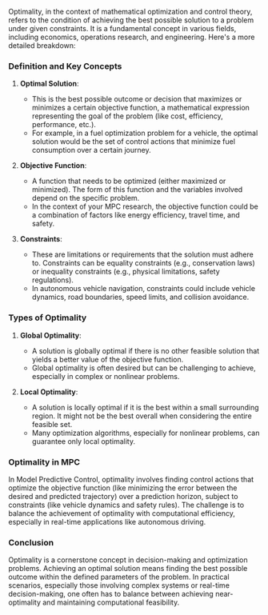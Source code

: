 Optimality, in the context of mathematical optimization and control theory, refers to the condition of achieving the best possible solution to a problem under given constraints. It is a fundamental concept in various fields, including economics, operations research, and engineering. Here's a more detailed breakdown:

### Definition and Key Concepts

1. **Optimal Solution**: 
   - This is the best possible outcome or decision that maximizes or minimizes a certain objective function, a mathematical expression representing the goal of the problem (like cost, efficiency, performance, etc.).
   - For example, in a fuel optimization problem for a vehicle, the optimal solution would be the set of control actions that minimize fuel consumption over a certain journey.

2. **Objective Function**:
   - A function that needs to be optimized (either maximized or minimized). The form of this function and the variables involved depend on the specific problem.
   - In the context of your MPC research, the objective function could be a combination of factors like energy efficiency, travel time, and safety.

3. **Constraints**:
   - These are limitations or requirements that the solution must adhere to. Constraints can be equality constraints (e.g., conservation laws) or inequality constraints (e.g., physical limitations, safety regulations).
   - In autonomous vehicle navigation, constraints could include vehicle dynamics, road boundaries, speed limits, and collision avoidance.

### Types of Optimality

1. **Global Optimality**: 
   - A solution is globally optimal if there is no other feasible solution that yields a better value of the objective function.
   - Global optimality is often desired but can be challenging to achieve, especially in complex or nonlinear problems.

2. **Local Optimality**:
   - A solution is locally optimal if it is the best within a small surrounding region. It might not be the best overall when considering the entire feasible set.
   - Many optimization algorithms, especially for nonlinear problems, can guarantee only local optimality.

### Optimality in MPC

In Model Predictive Control, optimality involves finding control actions that optimize the objective function (like minimizing the error between the desired and predicted trajectory) over a prediction horizon, subject to constraints (like vehicle dynamics and safety rules). The challenge is to balance the achievement of optimality with computational efficiency, especially in real-time applications like autonomous driving.

### Conclusion

Optimality is a cornerstone concept in decision-making and optimization problems. Achieving an optimal solution means finding the best possible outcome within the defined parameters of the problem. In practical scenarios, especially those involving complex systems or real-time decision-making, one often has to balance between achieving near-optimality and maintaining computational feasibility.